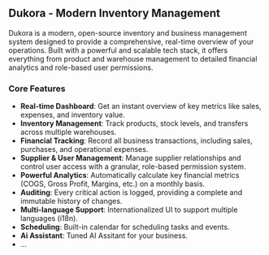 ## Dukora - Modern Inventory Management

Dukora is a modern, open-source inventory and business management system designed to provide a comprehensive, real-time overview of your operations. Built with a powerful and scalable tech stack, it offers everything from product and warehouse management to detailed financial analytics and role-based user permissions.

### Core Features

- **Real-time Dashboard**: Get an instant overview of key metrics like sales, expenses, and inventory value.
- **Inventory Management**: Track products, stock levels, and transfers across multiple warehouses.
- **Financial Tracking**: Record all business transactions, including sales, purchases, and operational expenses.
- **Supplier & User Management**: Manage supplier relationships and control user access with a granular, role-based permission system.
- **Powerful Analytics**: Automatically calculate key financial metrics (COGS, Gross Profit, Margins, etc.) on a monthly basis.
- **Auditing**: Every critical action is logged, providing a complete and immutable history of changes.
- **Multi-language Support**: Internationalized UI to support multiple languages (i18n).
- **Scheduling**: Built-in calendar for scheduling tasks and events.
- **Ai Assistant**: Tuned AI Assitant for your business.
- ...
